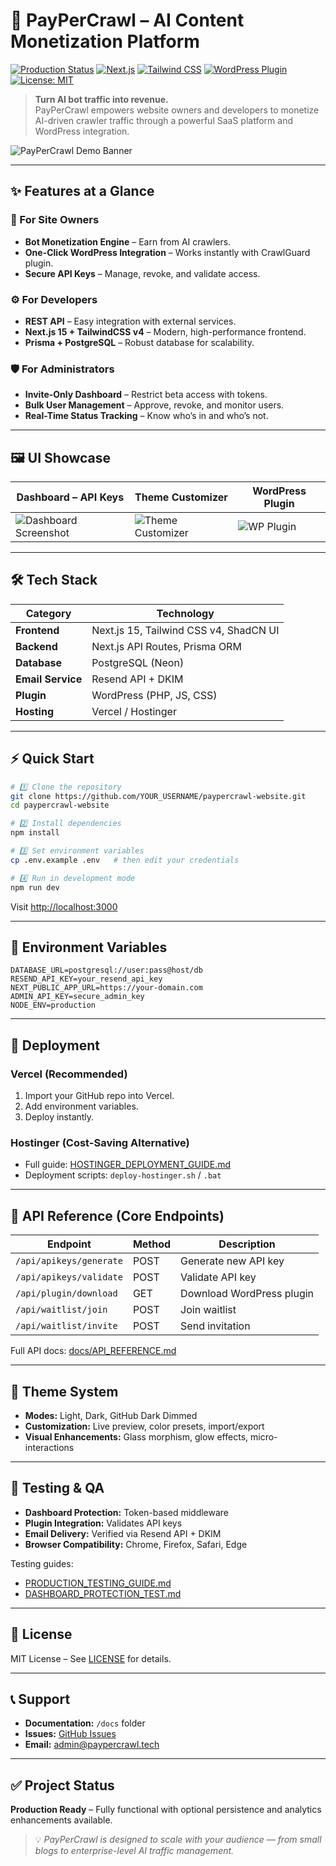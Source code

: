 # 🚀 PayPerCrawl – AI Content Monetization Platform

[![Production Status](https://img.shields.io/badge/status-production-green?style=flat-square)]()
[![Next.js](https://img.shields.io/badge/Next.js-15-black?style=flat-square&logo=next.js)]()
[![Tailwind CSS](https://img.shields.io/badge/TailwindCSS-v4-38B2AC?style=flat-square&logo=tailwind-css)]()
[![WordPress Plugin](https://img.shields.io/badge/WordPress-Plugin-21759B?style=flat-square&logo=wordpress)]()
[![License: MIT](https://img.shields.io/badge/license-MIT-yellow?style=flat-square)]()

> **Turn AI bot traffic into revenue.**  
> PayPerCrawl empowers website owners and developers to monetize AI-driven crawler traffic through a powerful SaaS platform and WordPress integration.

![PayPerCrawl Demo Banner](docs/assets/banner.png)

---

## ✨ Features at a Glance

### 💼 For Site Owners
- **Bot Monetization Engine** – Earn from AI crawlers.
- **One-Click WordPress Integration** – Works instantly with CrawlGuard plugin.
- **Secure API Keys** – Manage, revoke, and validate access.

### ⚙️ For Developers
- **REST API** – Easy integration with external services.
- **Next.js 15 + TailwindCSS v4** – Modern, high-performance frontend.
- **Prisma + PostgreSQL** – Robust database for scalability.

### 🛡 For Administrators
- **Invite-Only Dashboard** – Restrict beta access with tokens.
- **Bulk User Management** – Approve, revoke, and monitor users.
- **Real-Time Status Tracking** – Know who’s in and who’s not.

---

## 🖼 UI Showcase

| Dashboard – API Keys | Theme Customizer | WordPress Plugin |
|----------------------|------------------|------------------|
| ![Dashboard Screenshot](docs/assets/dashboard.png) | ![Theme Customizer](docs/assets/theme.png) | ![WP Plugin](docs/assets/plugin.png) |

---

## 🛠 Tech Stack

| Category         | Technology |
|------------------|------------|
| **Frontend**     | Next.js 15, Tailwind CSS v4, ShadCN UI |
| **Backend**      | Next.js API Routes, Prisma ORM |
| **Database**     | PostgreSQL (Neon) |
| **Email Service**| Resend API + DKIM |
| **Plugin**       | WordPress (PHP, JS, CSS) |
| **Hosting**      | Vercel / Hostinger |

---

## ⚡ Quick Start

```bash
# 1️⃣ Clone the repository
git clone https://github.com/YOUR_USERNAME/paypercrawl-website.git
cd paypercrawl-website

# 2️⃣ Install dependencies
npm install

# 3️⃣ Set environment variables
cp .env.example .env   # then edit your credentials

# 4️⃣ Run in development mode
npm run dev
```

Visit [http://localhost:3000](http://localhost:3000)

---

## 🔑 Environment Variables

```env
DATABASE_URL=postgresql://user:pass@host/db
RESEND_API_KEY=your_resend_api_key
NEXT_PUBLIC_APP_URL=https://your-domain.com
ADMIN_API_KEY=secure_admin_key
NODE_ENV=production
```

---

## 🚀 Deployment

### **Vercel (Recommended)**
1. Import your GitHub repo into Vercel.
2. Add environment variables.
3. Deploy instantly.

### **Hostinger (Cost-Saving Alternative)**
- Full guide: [HOSTINGER_DEPLOYMENT_GUIDE.md](HOSTINGER_DEPLOYMENT_GUIDE.md)
- Deployment scripts: `deploy-hostinger.sh` / `.bat`

---

## 📡 API Reference (Core Endpoints)

| Endpoint | Method | Description |
|----------|--------|-------------|
| `/api/apikeys/generate` | POST | Generate new API key |
| `/api/apikeys/validate` | POST | Validate API key |
| `/api/plugin/download` | GET | Download WordPress plugin |
| `/api/waitlist/join` | POST | Join waitlist |
| `/api/waitlist/invite` | POST | Send invitation |

Full API docs: [docs/API_REFERENCE.md](docs/API_REFERENCE.md)

---

## 🎨 Theme System

- **Modes:** Light, Dark, GitHub Dark Dimmed
- **Customization:** Live preview, color presets, import/export
- **Visual Enhancements:** Glass morphism, glow effects, micro-interactions

---

## 🧪 Testing & QA

- **Dashboard Protection:** Token-based middleware
- **Plugin Integration:** Validates API keys
- **Email Delivery:** Verified via Resend API + DKIM
- **Browser Compatibility:** Chrome, Firefox, Safari, Edge

Testing guides:  
- [PRODUCTION_TESTING_GUIDE.md](PRODUCTION_TESTING_GUIDE.md)  
- [DASHBOARD_PROTECTION_TEST.md](DASHBOARD_PROTECTION_TEST.md)

---

## 📜 License
MIT License – See [LICENSE](LICENSE) for details.

---

## 📞 Support
- **Documentation:** `/docs` folder
- **Issues:** [GitHub Issues](../../issues)
- **Email:** admin@paypercrawl.tech

---

## ✅ Project Status
**Production Ready** – Fully functional with optional persistence and analytics enhancements available.

> 💡 *PayPerCrawl is designed to scale with your audience — from small blogs to enterprise-level AI traffic management.*
